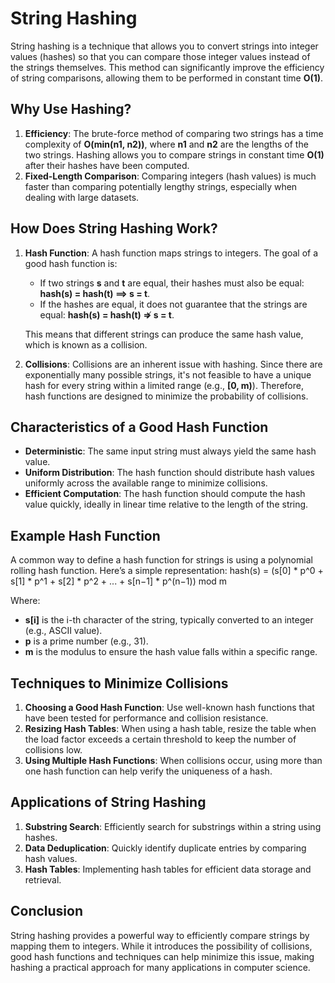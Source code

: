 # String Hashing

String hashing is a technique that allows you to convert strings into integer values (hashes) so that you can compare those integer values instead of the strings themselves. This method can significantly improve the efficiency of string comparisons, allowing them to be performed in constant time **O(1)**.

## Why Use Hashing?

1. **Efficiency**: The brute-force method of comparing two strings has a time complexity of **O(min(n1, n2))**, where **n1** and **n2** are the lengths of the two strings. Hashing allows you to compare strings in constant time **O(1)** after their hashes have been computed.
2. **Fixed-Length Comparison**: Comparing integers (hash values) is much faster than comparing potentially lengthy strings, especially when dealing with large datasets.

## How Does String Hashing Work?

1. **Hash Function**: A hash function maps strings to integers. The goal of a good hash function is:
   - If two strings **s** and **t** are equal, their hashes must also be equal: **hash(s) = hash(t) ⟹ s = t**.
   - If the hashes are equal, it does not guarantee that the strings are equal: **hash(s) = hash(t) ⇏ s = t**.
   
   This means that different strings can produce the same hash value, which is known as a collision.
   
2. **Collisions**: Collisions are an inherent issue with hashing. Since there are exponentially many possible strings, it's not feasible to have a unique hash for every string within a limited range (e.g., **[0, m)**). Therefore, hash functions are designed to minimize the probability of collisions.

## Characteristics of a Good Hash Function

- **Deterministic**: The same input string must always yield the same hash value.
- **Uniform Distribution**: The hash function should distribute hash values uniformly across the available range to minimize collisions.
- **Efficient Computation**: The hash function should compute the hash value quickly, ideally in linear time relative to the length of the string.

## Example Hash Function

A common way to define a hash function for strings is using a polynomial rolling hash function. Here’s a simple representation:
hash(s) = (s[0] * p^0 + s[1] * p^1 + s[2] * p^2 + ... + s[n−1] * p^(n−1)) mod m


Where:
- **s[i]** is the i-th character of the string, typically converted to an integer (e.g., ASCII value).
- **p** is a prime number (e.g., 31).
- **m** is the modulus to ensure the hash value falls within a specific range.

## Techniques to Minimize Collisions

1. **Choosing a Good Hash Function**: Use well-known hash functions that have been tested for performance and collision resistance.
2. **Resizing Hash Tables**: When using a hash table, resize the table when the load factor exceeds a certain threshold to keep the number of collisions low.
3. **Using Multiple Hash Functions**: When collisions occur, using more than one hash function can help verify the uniqueness of a hash.

## Applications of String Hashing

1. **Substring Search**: Efficiently search for substrings within a string using hashes.
2. **Data Deduplication**: Quickly identify duplicate entries by comparing hash values.
3. **Hash Tables**: Implementing hash tables for efficient data storage and retrieval.

## Conclusion

String hashing provides a powerful way to efficiently compare strings by mapping them to integers. While it introduces the possibility of collisions, good hash functions and techniques can help minimize this issue, making hashing a practical approach for many applications in computer science.
